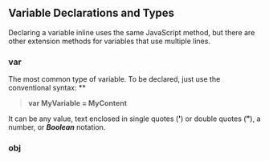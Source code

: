## Variable Declarations and Types
Declaring a variable inline uses the same JavaScript method, but there are other extension methods for variables that use multiple lines.
### var
The most common type of variable. To be declared, just use the conventional syntax: **

> **var MyVariable = MyContent**

It can be any value, text enclosed in single quotes (**'**) or double quotes (**"**), a number, or ***Boolean*** notation.

### obj

